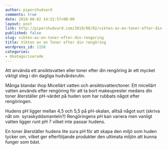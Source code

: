 ```yaml
---
author: pipershudvard
comments: true
date: 2018-08-02 14:52:57+00:00
layout: post
link: http://pipershudvard.com/2018/08/02/vikten-av-en-toner-efter-din-rengoring/
published: false
slug: vikten-av-en-toner-efter-din-rengoring
title: Vikten av en Toner efter din rengöring
wordpress_id: 1158
categories:
- Okategoriserade
---
```


Att använda ett ansiktsvatten eller toner efter din rengöring är ett mycket viktigt steg i din dagliga hudvårdsrutin.

Många blandar ihop Micellärt vatten och ansiktsvatten/toner. Ett micellärt vatten används efter rengöring för att ta bort makeuprester medans din toner återställer pH-värdet på huden som har rubbats något efter rengöringen.

Hudens pH ligger mellan 4,5 och 5,5 på pH-skalan, alltså något surt (skriva nåt om  syraskyddsmanteln?) Rengöringens pH kan variera men vanligt vatten ligger runt pH 7 vilket inte passar hudens.

En toner återställer hudens lite sura pH för att skapa den miljö som huden tycker om, vilket ger efterföljande produkter den ultimata miljön att kunna funger som bäst.


